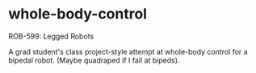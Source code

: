 # whole-body-control
ROB-599: Legged Robots

A grad student's class project-style attempt at whole-body control for a bipedal robot. (Maybe quadraped if I fail at bipeds).
